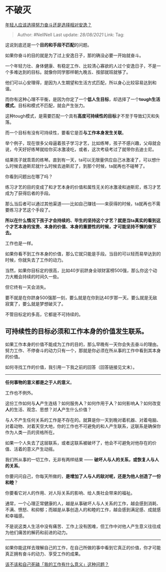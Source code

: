 # 不破灭
[年轻人应该选择努力奋斗还是选择相对安逸？](https://www.zhihu.com/question/449657927/answer/1784018829)

> Author: #NellNell
> Last update: *28/08/2021*
> Link:
> Tag:

这说到底还是一个**目的和手段不匹配**的问题。

如果你奋斗的目的就是为了过上安逸日子，那的确没必要一开始就奋斗。

一个年轻力壮、身体健康、有稳定工作、比较清心寡欲的人过个安逸日子，不是一个多难达到的目标。就像你同学那样朝九晚五、按部就班就够了。

他们可以心安理得，是因为人生期望和生活方式匹配，所以身心比较容易达到和谐。

而你有这种心理不平衡，是因为你定了一个**低人生目标**，却选择了一个**tough生活模式**。目标和模式不匹配，就会产生张力。

这种tough模式，是需要匹配一个具有**高度可持续性的目标**才不至于导致幻灭和失落。

而一个目标有没有可持续性，要看它是否**与工作本身发生关联**。

举个例子，现在很多父母逼着孩子学习才艺，比如练琴，孩子不感兴趣，父母就会说，今天好好练琴就给你买冰激凌吃，或者，这次考级考过了就带你去迪士尼。

结果孩子就乖乖的练琴。直到有一天，ta可以无限量供应自己冰激凌了，可以想什么时候去迪斯尼就什么时候去迪斯尼了，到那个时候，ta就再也不碰琴了。

你看到问题出在哪了吗？

练习才艺的目的变成了和才艺本身的价值和属性无关的冰激凌和迪斯尼，练习才艺成为了获得后者的手段。

那么当后者可以通过其他渠道——比如自己赚钱——来获得的时候，ta就再也不需要练习才艺这个手段了。

**所以在什么情况下孩子才会持续的、毕生的坚持这个才艺？就是当ta真实的看到这个才艺本身的宝贵、本身的价值、本身的重要性的时候，才可能坚持不懈的做下去。**

工作也是一样。

如果你看不到工作本身的价值，那么它就只能是手段。当目的可以轻而易举达到的时候，你就失去了工作的动力。

当然，如果你目标定的很高，比如40岁前跻身全球财富榜500强，那么你这个动力大概会持续的时间久一些。

但它终有一天会消失。

要不就是在你跻身500强那一刻，要么就是在你到达40岁那一天。要么就是无敌寂寞了，要么就是梦想破灭了。

不管目标定的多高，它都是不可持续的。

## 可持续性的目标必须和工作本身的价值发生联系。

如果工作本身的价值不能成为工作的目的，那么早晚有一天你会失去奋斗的理由。努力工作、不停奋斗的动力只有一个，那就是你必须在所从事的工作中看到其本身的价值。

如何寻找工作的价值，我引用一下我之前的回答（回答链接见文末）。

---

**任何事物的意义都是之于人的意义**。

工作也不例外。

这份工作如何与**人**产生连结？如何服务**人**？如何作用于**人**？如何影响**人**？如何改变**人**的生活、观念、思想？对**人**产生什么价值？

与人不产生任何关系的工作是不存在的。就算是你一天到晚对着机器、对着电脑、对着动物、对着天空大地，你的工作也不可避免的和人产生联系，这联系是确保你作为人类一员的资格所在。

如果一个人失去了这层联系，或者这联系被破坏了，他会不可避免对他存在的价值、活着的意义产生动摇。

我们所从事的一切工作，无非有两样结果 —— **破坏人与人的关系，或恢复人与人的关系**。

你要问问自己，你每天所做的，**是增加了人与人的敌对呢，还是为他人创造了一份和睦**？

你要看它对人的作用、对人际关系的影响、给人类社会带来的福祉。

通常，一个心理正常健康的人，越是从事破坏人与人关系的工作，越会感到消耗、不满、愤怒、和抑郁；而越是从事创造人的和睦的工作，越会感到满足感、成就感和幸福感。

不是说这类人生活中没有痛苦、工作上没有困难，但工作中对他人产生意义往往成为他们痛苦的解药和前进的动力。

---

如果你能这样去理解自己的工作，在自己所做的事中看到它真正的价值，你才可能真正拥有奋斗的动力、享受工作的成果。

[该不该和自己死磕「我的工作有什么意义」这种问题？](https://www.zhihu.com/question/345752068/answer/836123229)

